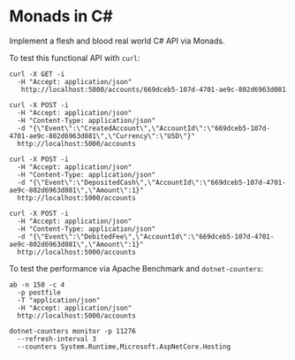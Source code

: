# Monads in C#

Implement a flesh and blood real world C# API via Monads.

To test this functional API with `curl`:

``` shell
curl -X GET -i
  -H "Accept: application/json"
   http://localhost:5000/accounts/669dceb5-107d-4701-ae9c-802d6963d081

curl -X POST -i
  -H "Accept: application/json"
  -H "Content-Type: application/json"
  -d "{\"Event\":\"CreatedAccount\",\"AccountId\":\"669dceb5-107d-4701-ae9c-802d6963d081\",\"Currency\":\"USD\"}"
  http://localhost:5000/accounts

curl -X POST -i
  -H "Accept: application/json"
  -H "Content-Type: application/json"
  -d "{\"Event\":\"DepositedCash\",\"AccountId\":\"669dceb5-107d-4701-ae9c-802d6963d081\",\"Amount\":1}"
  http://localhost:5000/accounts

curl -X POST -i
  -H "Accept: application/json"
  -H "Content-Type: application/json"
  -d "{\"Event\":\"DebitedFee\",\"AccountId\":\"669dceb5-107d-4701-ae9c-802d6963d081\",\"Amount\":1}"
  http://localhost:5000/accounts
```

To test the performance via Apache Benchmark and `dotnet-counters`:


```shell
ab -n 150 -c 4
  -p postfile
  -T "application/json"
  -H "Accept: application/json"
  http://localhost:5000/accounts

dotnet-counters monitor -p 11276
  --refresh-interval 3
  --counters System.Runtime,Microsoft.AspNetCore.Hosting
```
